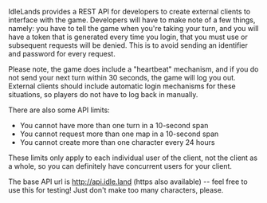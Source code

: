 IdleLands provides a REST API for developers to create external clients to interface with the game. Developers will have to make note of a few things, namely: you have to tell the game when you're taking your turn, and you will have a token that is generated every time you login, that you must use or subsequent requests will be denied. This is to avoid sending an identifier and password for every request.

Please note, the game does include a "heartbeat" mechanism, and if you do not send your next turn within 30 seconds, the game will log you out. External clients should include automatic login mechanisms for these situations, so players do not have to log back in manually.

There are also some API limits:
* You cannot have more than one turn in a 10-second span
* You cannot request more than one map in a 10-second span
* You cannot create more than one character every 24 hours

These limits only apply to each individual user of the client, not the client as a whole, so you can definitely have concurrent users for your client.

The base API url is http://api.idle.land (https also available) -- feel free to use this for testing! Just don't make too many characters, please.